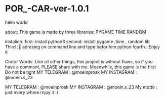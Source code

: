 # POR_-CAR-ver-1.0.1

hello world



about:
    This game is made by three libraries:
    PYGAME
    TIME
    RANDOM
 
 instalion:
     first: install python3
     second: install pygame ,time , random lib
     Third : َadresing on command line and type befor him python
     fourth : Enjoy it
     
Crator Words:
    Like all other things, this project is without flaws, so if you have a comment, PLEASE share with me.
    Meanwhile, this game is the first Do not be tight
    MY TELEGRAM : @moeinprosk
    MY INSTAGRAM : @moein.s_23
    
  
MY TELEGRAM : @moeinprosk
MY INSTAGRAM : @moein.s_23
My motto : just every where rnjoy it :)
